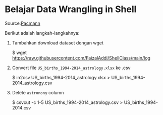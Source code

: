 # Belajar Data Wrangling in Shell

Source:[Pacmann](https://discourse.pacmann.ai/t/qna-pertemuan-16-shell-ii/3312/8)

Berikut adalah langkah-langkahnya:

1. Tambahkan download dataset dengan wget

    $ wget https://raw.githubusercontent.com/FaizalAddi/ShellClass/main/log

2. Convert file `US_births_1994-2014_astrology.xlsx` ke .csv

    $ in2csv US_births_1994-2014_astrology.xlsx > US_births_1994-2014_astrology.csv

3. Delete `astronony` column

    $ csvcut -c 1-5 US_births_1994-2014_astrology.csv > US_births_1994-2014.csv
